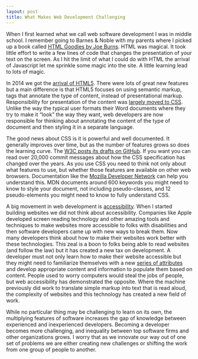 ```yaml
---
layout: post
title: What Makes Web Development Challenging
---
```

When I first learned what we call web software development I was in middle school. I remember going to Barnes & Noble with my parents where I picked up a book called [HTML Goodies by Joe Burns](https://www.amazon.com/dp/0789726114/ref=cm_sw_r_cp_tai_kWR1CbA6CDBW0). HTML was magical. It took little effort to write a few lines of code that changes the presentation of your text on the screen. As I hit the limit of what I could do with HTML the arrival of Javascript let me sprinkle some magic into the site. A little learning lead to lots of magic.

In 2014 we got the [arrival of HTML5](https://www.w3.org/TR/html5-diff/). There were lots of great new features but a main difference is that HTML5 focuses on using semantic markup, tags that annotate the type of content, instead of presentational markup. Responsibility for presentation of the content was [largely moved to CSS](https://www.w3.org/Style/CSS/specs.en.html). Unlike the way the typical user formats their Word documents where they try to make it “look” the way they want, web developers are now responsible for thinking about annotating the content of the type of document and then styling it in a separate language.

The good news about CSS is it is powerful and well documented. It generally improves over time, but as the number of features grows so does the learning curve. The [W3C posts its drafts on GitHub](https://github.com/w3c/csswg-drafts). If you want you can read over 20,000 commit messages about how the CSS specification has changed over the years. As you use CSS you need to think not only about what features to use, but whether those features are available on other web browsers. Documentation like the [Mozilla Developer Network](https://developer.mozilla.org/en-US/docs/Web/CSS) can help you understand this. MDN documents around 600 keywords you might need to know to style your document, not including pseudo-classes, and 12 pseudo-elements you might need to know to fully understand CSS.

A big movement in web development is [accessibility](https://developer.mozilla.org/en-US/docs/Web/Accessibility). When I started building websites we did not think about accessibility. Companies like Apple developed screen reading technology and other amazing tools and techniques to make websites more accessible to folks with disabilities and then software developers came up with new ways to break them. Now many developers think about how to make their websites work better with these technologies. This zeal is a boon to folks being able to read websites (and follow the law) but it has created a new tax on development. A developer must not only learn how to make their website accessible but they might need to familiarize themselves with a new [series of attributes](https://developer.mozilla.org/en-US/docs/Web/Accessibility/ARIA) and develop appropriate content and information to populate them based on content. People used to worry computers would steal the jobs of people, but web accessibility has demonstrated the opposite. Where the machine previously did work to translate simple markup into text that is read aloud, the complexity of websites and this technology has created a new field of work.

While no particular thing may be challenging to learn on its own, the multiplying features of software increases the gap of knowledge between experienced and inexperienced developers. Becoming a developer becomes more challenging, and inequality between top software firms and other organizations grows. I worry that as we innovate our way out of one set of problems we are either creating new challenges or shifting the work from one group of people to another. 

